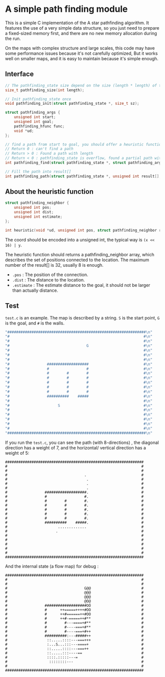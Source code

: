 # A simple path finding module

This is a simple C implementation of the A star pathfinding algorithm. 
It features the use of a very simple data structure, so you just need to prepare a fixed-sized memory first, and there are no new memory allocation during the run.

On the maps with complex structure and large scales, this code may have some performance issues because it's not carefully optimized, 
But it works well on smaller maps, and it is easy to maintain because it's simple enough.

## Interface

```C
// The pathfinding_state size depend on the size (length * length) of the map
size_t pathfinding_size(int length);

// Init pathfinding_state once
void pathfinding_init(struct pathfinding_state *, size_t sz);

struct pathfinding_args {
	unsigned int start;
	unsigned int goal;
	pathfinding_hfunc func;
	void *ud;
};

// find a path from start to goal, you should offer a heuristic function, see test.c for an example
// Return 0 : can't find a path
// Return > 0 : Found a path with length
// Return < 0 : pathfinding_state is overflow, found a partial path with -length
int pathfinding_find(struct pathfinding_state *, struct pathfinding_args *arg);

// Fill the path into result[]
int pathfinding_path(struct pathfinding_state *, unsigned int result[], int sz);
```

## About the heuristic function
```C
struct pathfinding_neighbor {
	unsigned int pos;
	unsigned int dist;
	unsigned int estimate;
};

int heuristic(void *ud, unsigned int pos, struct pathfinding_neighbor result[]);
```

The coord should be encoded into a unsigned int, the typical way is `(x << 16) | y`.

The heuristic function should returns a pathfinding_neighbor array, which describes the set of positions connected to the location.
The maximum number of the result[] is 32, usually 8 is enough.

* `.pos` : The position of the connection.
* `.dist` : The distance to the location.
* `.estimate` : The estimate distance to the goal, it should not be larger than actually distance.

## Test

`test.c` is an example. The map is described by a string. `S` is the start point, `G` is the goal, and `#` is the walls.

```C
"###############################################################\n"
"#                                                             #\n"
"#                                                             #\n"
"#                                   G                         #\n"
"#                                                             #\n"
"#                                                             #\n"
"#                                                             #\n"
"#                 ###################                         #\n"
"#                 #                 #                         #\n"
"#                 #        #        #                         #\n"
"#                 #        #        #                         #\n"
"#                 #        #        #                         #\n"
"#                 #        #        #                         #\n"
"#                 #        #        #                         #\n"
"#                 ##########    #####                         #\n"
"#                                                             #\n"
"#                      S                                      #\n"
"#                                                             #\n"
"#                                                             #\n"
"#                                                             #\n"
"#                                                             #\n"
"#                                                             #\n"
"###############################################################\n"
```

If you run the `test.c`, you can see the path (with 8-directions) , the diagonal direction has a weight of 7, 
and the horizontal/ vertical direction has a weight of 5:

```
###############################################################
#                                                             #
#                                                             #
#                                   .                         #
#                                    .                        #
#                                    .                        #
#                                    .                        #
#                 ###################.                        #
#                 #                 #.                        #
#                 #        #        #.                        #
#                 #        #        #.                        #
#                 #        #        #.                        #
#                 #        #        #.                        #
#                 #        #        #.                        #
#                 ##########    #####.                        #
#                       .............                         #
#                      .                                      #
#                                                             #
#                                                             #
#                                                             #
#                                                             #
#                                                             #
###############################################################
```

And the internal state (a flow map) for debug :
```
###############################################################
#                                                             #
#                                                             #
#                                   G@@                       #
#                                   @@@                       #
#                                   @@@                       #
#                                   @O@                       #
#                 ###################OO                       #
#                 #      ++=====++++#OO                       #
#                 #      ++#======++#OO                       #
#                 #      ++#-=====++#**                       #
#                 #        #---====+#**                       #
#                 #        #----===+#**                       #
#                 #        #----===+#++                       #
#                 ##########:---#####++                       #
#                  ::.....::::---===+++                       #
#                  :...S...:::---====+                        #
#                  ::.....::::---===++                        #
#                  ::.....:::----==                           #
#                  ::::.:::::---=                             #
#                   ::::::::---                               #
#                                                             #
###############################################################
```
